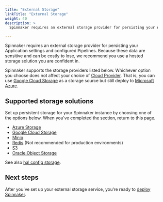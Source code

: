 ```yaml
---
title: "External Storage"
linkTitle: "External Storage"
weight: 40
description: >
  Spinnaker requires an external storage provider for persisting your Application settings and configured Pipelines.

---
```


Spinnaker requires an external storage provider for persisting your Application
settings and configured Pipelines. Because these data are sensitive and can be
costly to lose, we recommend you use a hosted storage solution you are confident
in.

Spinnaker supports the storage providers listed below. Whichever option you
choose does not affect your choice of [Cloud Provider](/docs/setup/install/providers/).
That is, you can use [Google Cloud
Storage](https://cloud.google.com/storage/) as a storage
source but still deploy to [Microsoft Azure](https://azure.microsoft.com/).

## Supported storage solutions

Set up persistent storage for your Spinnaker instance by choosing one of the options below. When you've
completed the section, return to this page.

* [Azure Storage](/docs/setup/install/storage/azs)
* [Google Cloud Storage](/docs/setup/install/storage/gcs)
* [Minio](/docs/setup/install/storage/minio)
* [Redis](/docs/setup/install/storage/redis) (Not recommended for production environments)
* [S3](/docs/setup/install/storage/s3)
* [Oracle Object Storage](/docs/setup/install/storage/oracle)


See also [hal config storage](/docs/reference/halyard/commands/#hal-config-storage).

## Next steps

After you've set up your external storage service, you're ready to [deploy Spinnaker](/docs/setup/install/deploy/).
